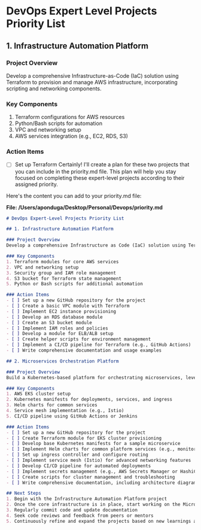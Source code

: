 # DevOps Expert Level Projects Priority List

## 1. Infrastructure Automation Platform

### Project Overview
Develop a comprehensive Infrastructure-as-Code (IaC) solution using Terraform to provision and manage AWS infrastructure, incorporating scripting and networking components.

### Key Components
1. Terraform configurations for AWS resources
2. Python/Bash scripts for automation
3. VPC and networking setup
4. AWS services integration (e.g., EC2, RDS, S3)

### Action Items
- [ ] Set up Terraform Certainly! I'll create a plan for these two projects that you can include in the priority.md file. This plan will help you stay focused on completing these expert-level projects according to their assigned priority.

Here's the content you can add to your priority.md file:

**File: /Users/aponduga/Desktop/Personal/Devops/priority.md**
```markdown
# DevOps Expert-Level Projects Priority List

## 1. Infrastructure Automation Platform

### Project Overview
Develop a comprehensive Infrastructure as Code (IaC) solution using Terraform to provision and manage AWS infrastructure.

### Key Components
1. Terraform modules for core AWS services
2. VPC and networking setup
3. Security group and IAM role management
4. S3 bucket for Terraform state management
5. Python or Bash scripts for additional automation

### Action Items
- [ ] Set up a new GitHub repository for the project
- [ ] Create a basic VPC module with Terraform
- [ ] Implement EC2 instance provisioning
- [ ] Develop an RDS database module
- [ ] Create an S3 bucket module
- [ ] Implement IAM roles and policies
- [ ] Develop a module for ELB/ALB setup
- [ ] Create helper scripts for environment management
- [ ] Implement a CI/CD pipeline for Terraform (e.g., GitHub Actions)
- [ ] Write comprehensive documentation and usage examples

## 2. Microservices Orchestration Platform

### Project Overview
Build a Kubernetes-based platform for orchestrating microservices, leveraging AWS EKS and implementing robust CI/CD practices.

### Key Components
1. AWS EKS cluster setup
2. Kubernetes manifests for deployments, services, and ingress
3. Helm charts for common services
4. Service mesh implementation (e.g., Istio)
5. CI/CD pipeline using GitHub Actions or Jenkins

### Action Items
- [ ] Set up a new GitHub repository for the project
- [ ] Create Terraform module for EKS cluster provisioning
- [ ] Develop base Kubernetes manifests for a sample microservice
- [ ] Implement Helm charts for common platform services (e.g., monitoring, logging)
- [ ] Set up ingress controller and configure routing
- [ ] Implement service mesh (Istio) for advanced networking features
- [ ] Develop CI/CD pipeline for automated deployments
- [ ] Implement secrets management (e.g., AWS Secrets Manager or HashiCorp Vault)
- [ ] Create scripts for cluster management and troubleshooting
- [ ] Write comprehensive documentation, including architecture diagrams

## Next Steps
1. Begin with the Infrastructure Automation Platform project
2. Once the core infrastructure is in place, start working on the Microservices Orchestration Platform
3. Regularly commit code and update documentation
4. Seek code reviews and feedback from peers or mentors
5. Continuously refine and expand the projects based on new learnings and best practices